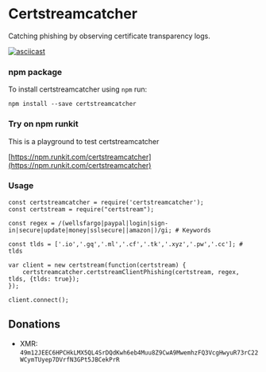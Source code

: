 # Certstreamcatcher
Catching phishing by observing certificate transparency logs.


[![asciicast](https://pbs.twimg.com/media/DQ4lO1XXkAEFAfU.jpg:large)](https://twitter.com/6IX7ine/status/943229448614182912)

### npm package

To install certstreamcatcher using `npm` run:

    npm install --save certstreamcatcher
       
### Try on npm runkit

This is a playground to test certstreamcatcher

[https://npm.runkit.com/certstreamcatcher](https://npm.runkit.com/certstreamcatcher)
    
### Usage

```
const certstreamcatcher = require('certstreamcatcher'); 
const certstream = require("certstream");

const regex = /(wellsfargo|paypal|login|sign-in|secure|update|money|sslsecure||amazon|)/gi; # Keywords

const tlds = ['.io','.gq','.ml','.cf','.tk','.xyz','.pw','.cc']; # tlds 

var client = new certstream(function(certstream) {  
	certstreamcatcher.certstreamClientPhishing(certstream, regex, tlds, {tlds: true});
});

client.connect();
```

## Donations
* XMR: `49m12JEEC6HPCHkLMX5QL4SrDQdKwh6eb4Muu8Z9CwA9MwemhzFQ3VcgHwyuR73rC22WCymTUyep7DVrfN3GPt5JBCekPrR`

